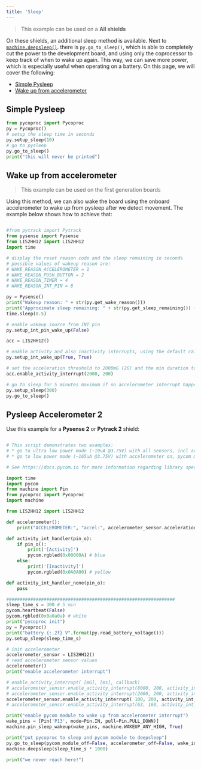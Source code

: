 ```yaml
---
title: 'Sleep'
---
```

> This example can be used on a **All shields**

On these shields, an additional sleep method is available. Next to [`machine.deepsleep()`](/firmwareapi/pycom/machine/#machinedeepsleeptime_ms). there is `py.go_to_sleep()`, which is able to completely cut the power to the development board, and using only the coprocessor to keep track of when to wake up again. This way, we can save more power, which is especially useful when operating on a battery. On this page, we will cover the following:
* [Simple Pysleep](#simple-pysleep)
* [Wake up from accelerometer](#wake-up-from-accelerometer)


## Simple Pysleep
```python
from pycoproc import Pycoproc
py = Pycoproc()
# setup the sleep time in seconds
py.setup_sleep(10)
# go to pysleep
py.go_to_sleep()
print("this will never be printed")
```
## Wake up from accelerometer

> This example can be used on the first generation boards

Using this method, we can also wake the board using the onboard accelerometer to wake up from pysleep after we detect movement. The example below shows how to achieve that:

```python

#from pytrack import Pytrack
from pysense import Pysense
from LIS2HH12 import LIS2HH12
import time

# display the reset reason code and the sleep remaining in seconds
# possible values of wakeup reason are:
# WAKE_REASON_ACCELEROMETER = 1
# WAKE_REASON_PUSH_BUTTON = 2
# WAKE_REASON_TIMER = 4
# WAKE_REASON_INT_PIN = 8

py = Pysense()
print("Wakeup reason: " + str(py.get_wake_reason()))
print("Approximate sleep remaining: " + str(py.get_sleep_remaining()) + " sec")
time.sleep(0.5)

# enable wakeup source from INT pin
py.setup_int_pin_wake_up(False)

acc = LIS2HH12()

# enable activity and also inactivity interrupts, using the default callback handler
py.setup_int_wake_up(True, True)

# set the acceleration threshold to 2000mG (2G) and the min duration to 200ms
acc.enable_activity_interrupt(2000, 200)

# go to sleep for 5 minutes maximum if no accelerometer interrupt happens
py.setup_sleep(300)
py.go_to_sleep()
```

## Pysleep Accelerometer 2
Use this example for a **Pysense 2** or **Pytrack 2** shield:
```python

# This script demonstrates two examples:
# * go to ultra low power mode (~10uA @3.75V) with all sensors, incl accelerometer and also pycom module (Fipy, Gpy, etc) off - tap the MCLR button for this
# * go to low power mode (~165uA @3.75V) with accelerometer on, pycom module in deepsleep and wake from accelerometer interrupt - hold the MCLR button down for this

# See https://docs.pycom.io for more information regarding library specifics

import time
import pycom
from machine import Pin
from pycoproc import Pycoproc
import machine

from LIS2HH12 import LIS2HH12

def accelerometer():
    print("ACCELEROMETER:", "accel:", accelerometer_sensor.acceleration(), "roll:", accelerometer_sensor.roll(), "pitch:", accelerometer_sensor.pitch(), "x/y/z:", accelerometer_sensor.x, accelerometer_sensor.y, accelerometer_sensor.z )

def activity_int_handler(pin_o):
    if pin_o():
        print('[Activity]')
        pycom.rgbled(0x00000A) # blue
    else:
        print('[Inactivity]')
        pycom.rgbled(0x0A0A00) # yellow

def activity_int_handler_none(pin_o):
    pass

###############################################################
sleep_time_s = 300 # 5 min
pycom.heartbeat(False)
pycom.rgbled(0x0a0a0a) # white
print("pycoproc init")
py = Pycoproc()
print("battery {:.2f} V".format(py.read_battery_voltage()))
py.setup_sleep(sleep_time_s)

# init accelerometer
accelerometer_sensor = LIS2HH12()
# read accelerometer sensor values
accelerometer()
print("enable accelerometer interrupt")

# enable_activity_interrupt( [mG], [ms], callback)
# accelerometer_sensor.enable_activity_interrupt(8000, 200, activity_int_handler) # low sensitivty
# accelerometer_sensor.enable_activity_interrupt(2000, 200, activity_int_handler) # medium sensitivity
accelerometer_sensor.enable_activity_interrupt( 100, 200, activity_int_handler) # high sensitivity
# accelerometer_sensor.enable_activity_interrupt(63, 160, activity_int_handler) # ultra sensitivty

print("enable pycom module to wake up from accelerometer interrupt")
wake_pins = [Pin('P13', mode=Pin.IN, pull=Pin.PULL_DOWN)]
machine.pin_sleep_wakeup(wake_pins, machine.WAKEUP_ANY_HIGH, True)

print("put pycoproc to sleep and pycom module to deepsleep")
py.go_to_sleep(pycom_module_off=False, accelerometer_off=False, wake_interrupt=True)
machine.deepsleep(sleep_time_s * 1000)

print("we never reach here!")
```